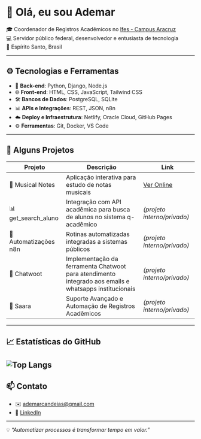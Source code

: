 # 👋 Olá, eu sou Ademar

🎓 Coordenador de Registros Acadêmicos no [Ifes - Campus Aracruz](https://aracruz.ifes.edu.br/)  
💻 Servidor público federal, desenvolvedor e entusiasta de tecnologia  
📍 Espírito Santo, Brasil

---

## ⚙️ Tecnologias e Ferramentas

- 🔧 **Back-end**: Python, Django, Node.js  
- 🌐 **Front-end**: HTML, CSS, JavaScript, Tailwind CSS  
- 🛠️ **Bancos de Dados**: PostgreSQL, SQLite  
- 📊 **APIs e Integrações**: REST, JSON, n8n  
- ☁️ **Deploy e Infraestrutura**: Netlify, Oracle Cloud, GitHub Pages  
- ⚙️ **Ferramentas**: Git, Docker, VS Code

---

## 📌 Alguns Projetos

| Projeto               | Descrição                                             | Link                                               |
|-----------------------|-------------------------------------------------------|----------------------------------------------------|
| 🎵 Musical Notes       | Aplicação interativa para estudo de notas musicais   | [Ver Online](https://musical-notes.netlify.app/)   |
| 📊 get_search_aluno    | Integração com API acadêmica para busca de alunos no sistema q-acadêmico   | *(projeto interno/privado)*|
| 🔁 Automatizações n8n | Rotinas automatizadas integradas a sistemas públicos | *(projeto interno/privado)*|
| 🔁 Chatwoot | Implementação da ferramenta Chatwoot para atendimento integrado aos emails e whatsapps institucionais | *(projeto interno/privado)* |
| 🔁 Saara | Suporte Avançado e Automação de Registros Acadêmicos | *(projeto interno/privado)* |
---

## 📈 Estatísticas do GitHub
<!-- ![Ademar's GitHub Stats](https://github-readme-stats.vercel.app/api?username=scatrus&show_icons=true&theme=default)   -->

![Top Langs](https://github-readme-stats.vercel.app/api/top-langs/?username=scatrus&layout=compact)
---

## 📫 Contato

- ✉️ ademarcandeias@gmail.com  
- 💼 [LinkedIn](https://www.linkedin.com/in/ademarcandeias/)  

---

💡 _“Automatizar processos é transformar tempo em valor.”_
